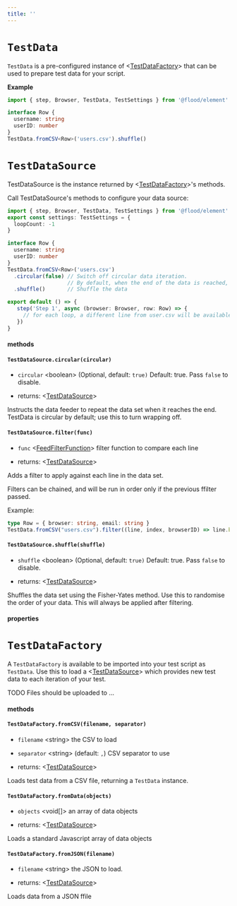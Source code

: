 ```yaml
---
title: ''
---
```

# `TestData`

`TestData` is a pre-configured instance of <[TestDataFactory]> that can be used to prepare test data for your script.

**Example**
```typescript
import { step, Browser, TestData, TestSettings } from '@flood/element'

interface Row {
  username: string
  userID: number
}
TestData.fromCSV<Row>('users.csv').shuffle()
```

# `TestDataSource`

TestDataSource is the instance returned by <[TestDataFactory]>'s methods.

Call TestDataSource's methods to configure your data source:

```typescript
import { step, Browser, TestData, TestSettings } from '@flood/element'
export const settings: TestSettings = {
  loopCount: -1
}

interface Row {
  username: string
  userID: number
}
TestData.fromCSV<Row>('users.csv')
  .circular(false) // Switch off circular data iteration.
                   // By default, when the end of the data is reached, it wraps to the beginning.
  .shuffle()       // Shuffle the data

export default () => {
   step('Step 1', async (browser: Browser, row: Row) => {
     // for each loop, a different line from user.csv will be available as `row`
   })
}
```

#### methods
#### `TestDataSource.circular(circular)`
* `circular` &lt;boolean&gt;  (Optional, default: `true)` Default: true. Pass `false` to disable.

* returns: &lt;[TestDataSource]&gt; 

Instructs the data feeder to repeat the data set when it reaches the end. TestData is circular by default; use this to turn wrapping off.

#### `TestDataSource.filter(func)`
* `func` &lt;[FeedFilterFunction]&gt;   filter function to compare each line

* returns: &lt;[TestDataSource]&gt; 

Adds a filter to apply against each line in the data set.

Filters can be chained, and will be run in order only if the previous ffilter passed.

Example:
```typescript
type Row = { browser: string, email: string }
TestData.fromCSV("users.csv").filter((line, index, browserID) => line.browser === browserID)
```

#### `TestDataSource.shuffle(shuffle)`
* `shuffle` &lt;boolean&gt;  (Optional, default: `true)` Default: true. Pass `false` to disable.

* returns: &lt;[TestDataSource]&gt; 

Shuffles the data set using the Fisher-Yates method. Use this to randomise the order of your data. This will always be applied after filtering.

#### properties
# `TestDataFactory`

A `TestDataFactory` is available to be imported into your test script as `TestData`. Use this to load a <[TestDataSource]> which provides new test data to each iteration of your test.

TODO
Files should be uploaded to ...

#### methods
#### `TestDataFactory.fromCSV(filename, separator)`
* `filename` &lt;string&gt;   the CSV to load
* `separator` &lt;string&gt;   (default: `,`) CSV separator to use

* returns: &lt;[TestDataSource]&gt; 

Loads test data from a CSV file, returning a `TestData` instance.

#### `TestDataFactory.fromData(objects)`
* `objects` &lt;void\[]&gt;   an array of data objects

* returns: &lt;[TestDataSource]&gt; 

Loads a standard Javascript array of data objects

#### `TestDataFactory.fromJSON(filename)`
* `filename` &lt;string&gt;   the JSON to load.

* returns: &lt;[TestDataSource]&gt; 

Loads data from a JSON ffile


[TestDataFactory]: ../../api/TestData.md#testdatafactory
[TestDataSource]: ../../api/TestData.md#testdatasource
[FeedFilterFunction]: ../..#feedfilterfunction
